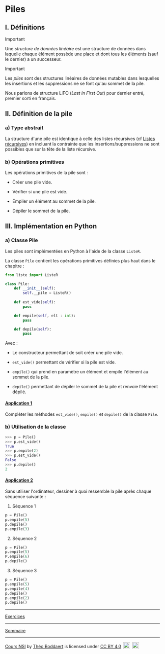 # Piles

## I. Définitions

> [!IMPORTANT]
> Une *structure de données linéaire* est une structure de données dans laquelle chaque élément possède une place et dont tous les éléments (sauf le dernier) a un successeur.

> [!IMPORTANT]
> Les *piles* sont des structures linéaires de données mutables dans lesquelles les insertions et les suppressions ne se font qu'au sommet de la pile.

Nous parlons de structure LIFO (*Last In First Out*) pour dernier entré, premier sorti en français.

## II. Définition de la pile

### a) Type abstrait

La structure d'une pile est identique à celle des listes récursives (cf [Listes récursives](./Listes_récursives.md)) en incluant la contrainte que les insertions/suppressions ne sont possibles que sur la tête de la liste récursive.

### b) Opérations primitives

Les opérations primitives de la pile sont :

- Créer une pile vide.

- Vérifier si une pile est vide.

- Empiler un élément au sommet de la pile.

- Dépiler le sommet de la pile.

## III. Implémentation en Python

### a) Classe Pile

Les piles sont implémentées en Python à l'aide de la classe `ListeR`.

La classe `Pile` contient les opérations primitives définies plus haut dans le chapitre :

```python
from liste import ListeR

class Pile:
    def __init__(self):
        self.__pile = ListeR()
    
    def est_vide(self):
        pass

    def empile(self, elt : int):
        pass

    def depile(self):
        pass
```

Avec :

- Le constructeur permettant de soit créer une pile vide.

- `est_vide()` permettant de vérifier si la pile est vide.

- `empile()` qui prend en paramètre un élément et empile l'élément au sommet de la pile.

- `depile()` permettant de dépiler le sommet de la pile et renvoie l'élément dépilé.

#### <ins>Application 1</ins>

Compléter les méthodes `est_vide()`, `empile()` et `depile()` de la classe `Pile`.

### b) Utilisation de la classe 

```python
>>> p = Pile()
>>> p.est_vide()
True
>>> p.empile(2)
>>> p.est_vide()
False
>>> p.depile()
2
```

#### <ins>Application 2</ins>

Sans utiliser l'ordinateur, dessiner à quoi ressemble la pile après chaque séquence suivante :

1. Séquence 1
```python
p = Pile()
p.empile(5)
p.depile()
p.empile(3)
```

2. Séquence 2
```python
p = Pile()
p.empile(5)
P.empile(6)
p.depile()
```

3. Séquence 3
```python
p = Pile()
p.empile(5)
p.empile(4)
p.depile()
p.empile(2)
p.depile()
```

_________

[Exercices](./Exercices/Exercices_piles.md)

_______________

[Sommaire](./../../README.md)

___________

<p xmlns:cc="http://creativecommons.org/ns#" xmlns:dct="http://purl.org/dc/terms/"><a property="dct:title" rel="cc:attributionURL" href="https://github.com/boddaert/nsi">Cours NSI</a> by <a rel="cc:attributionURL dct:creator" property="cc:attributionName" href="https://github.com/boddaert">Théo Boddaert</a> is licensed under <a href="https://creativecommons.org/licenses/by/4.0/?ref=chooser-v1" target="_blank" rel="license noopener noreferrer" style="display:inline-block;">CC BY 4.0</a>  <img style="height:22px!important;margin-left:3px;vertical-align:text-bottom;" src="https://mirrors.creativecommons.org/presskit/icons/cc.svg?ref=chooser-v1" alt="">  <img style="height:22px!important;margin-left:3px;vertical-align:text-bottom;" src="https://mirrors.creativecommons.org/presskit/icons/by.svg?ref=chooser-v1" alt=""></p> 